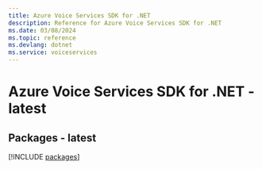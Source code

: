 ```yaml
---
title: Azure Voice Services SDK for .NET
description: Reference for Azure Voice Services SDK for .NET
ms.date: 03/08/2024
ms.topic: reference
ms.devlang: dotnet
ms.service: voiceservices
---
```

# Azure Voice Services SDK for .NET - latest
## Packages - latest
[!INCLUDE [packages](voice-services-index.md)]